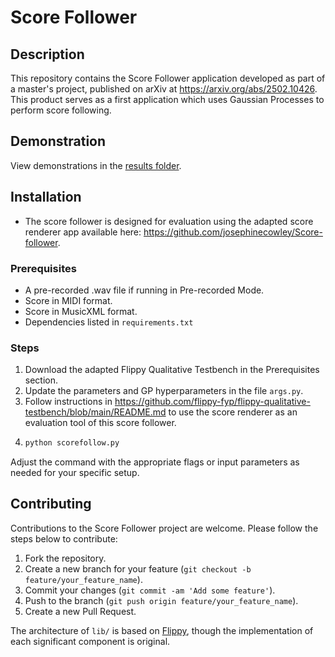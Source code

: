 # Score Follower 

## Description
This repository contains the Score Follower application developed as part of a master's project, published on arXiv at https://arxiv.org/abs/2502.10426. This product serves as a first application which uses Gaussian Processes to perform score following. 

## Demonstration
View demonstrations in the [results folder](results/).

## Installation
- The score follower is designed for evaluation using the adapted score renderer app available here: https://github.com/josephinecowley/Score-follower.

### Prerequisites
- A pre-recorded .wav file if running in Pre-recorded Mode.
- Score in MIDI format.
- Score in MusicXML format.
- Dependencies listed in `requirements.txt`

### Steps
1. Download the adapted Flippy Qualitative Testbench in the Prerequisites section.
2. Update the parameters and GP hyperparameters in the file `args.py`.
3. Follow instructions in https://github.com/flippy-fyp/flippy-qualitative-testbench/blob/main/README.md to use the score renderer as an evaluation tool of this score follower.
4. ```bash
   python scorefollow.py

Adjust the command with the appropriate flags or input parameters as needed for your specific setup.

## Contributing
Contributions to the Score Follower project are welcome. Please follow the steps below to contribute:
1. Fork the repository.
2. Create a new branch for your feature (`git checkout -b feature/your_feature_name`).
3. Commit your changes (`git commit -am 'Add some feature'`).
4. Push to the branch (`git push origin feature/your_feature_name`).
5. Create a new Pull Request.

The architecture of `lib/` is based on [Flippy](https://github.com/flippy-fyp/flippy), though the implementation of each significant component is original. 
